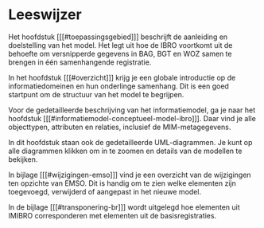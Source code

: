 # Leeswijzer

Het hoofdstuk [[[#toepassingsgebied]]] beschrijft de aanleiding en doelstelling van het model. Het legt uit hoe de IBRO voortkomt uit de behoefte om versnipperde gegevens in BAG, BGT en WOZ samen te brengen in één samenhangende registratie. 

In het hoofdstuk [[[#overzicht]]] krijg je een globale introductie op de informatiedomeinen en hun onderlinge samenhang. Dit is een goed startpunt om de structuur van het model te begrijpen.

Voor de gedetailleerde beschrijving van het informatiemodel, ga je naar het hoofdstuk [[[#informatiemodel-conceptueel-model-ibro]]]. Daar vind je alle objecttypen, attributen en relaties, inclusief de MIM-metagegevens.

In dit hoofdstuk staan ook de gedetailleerde UML-diagrammen. Je kunt op alle diagrammen klikken om in te zoomen en details van de modellen te bekijken.

In bijlage [[[#wijzigingen-emso]]] vind je een overzicht van de wijzigingen ten opzichte van EMSO. Dit is handig om te zien welke elementen zijn toegevoegd, verwijderd of aangepast in het nieuwe model.

In de bijlage [[[#transponering-br]]] wordt uitgelegd hoe elementen uit IMIBRO corresponderen met elementen uit de basisregistraties.
